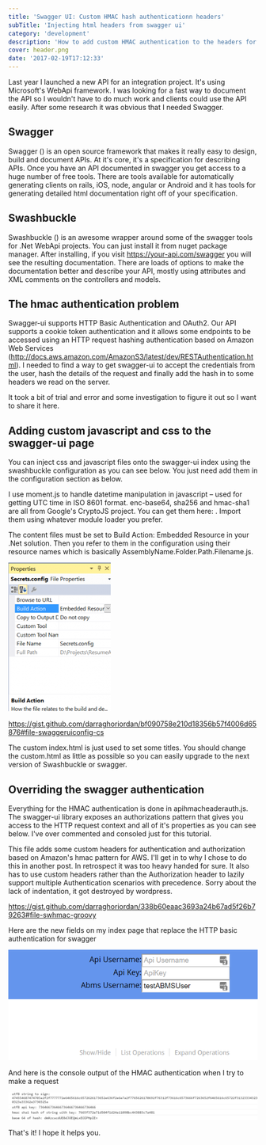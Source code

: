 ```yaml
---
title: 'Swagger UI: Custom HMAC hash authenticationn headers'
subTitle: 'Injecting html headers from swagger ui'
category: 'development'
description: 'How to add custom HMAC authentication to the headers for swagger-ui and swashbuckle'
cover: header.png
date: '2017-02-19T17:12:33'
---
```


Last year I launched a new API for an integration project. It's using Microsoft's WebApi framework. I was looking for a fast way to document the API so I wouldn't have to do much work and clients could use the API easily. After some research it was obvious that I needed Swagger.

## Swagger

Swagger () is an open source framework that makes it really easy to design, build and document APIs. At it's core, it's a specification for describing APIs. Once you have an API documented in swagger you get access to a huge number of free tools. There are tools available for automatically generating clients on rails, iOS, node, angular or Android and it has tools for generating detailed html documentation right off of your specification.

## Swashbuckle

Swashbuckle () is an awesome wrapper around some of the swagger tools for .Net WebApi projects. You can just install it from nuget package manager. After installing, if you visit https://your-api.com/swagger you will see the resulting documentation. There are loads of options to make the documentation better and describe your API, mostly using attributes and XML comments on the controllers and models.

## The hmac authentication problem

Swagger-ui supports HTTP Basic Authentication and OAuth2. Our API supports a cookie token authentication and it allows some endpoints to be accessed using an HTTP request hashing authentication based on Amazon Web Services (http://docs.aws.amazon.com/AmazonS3/latest/dev/RESTAuthentication.html). I needed to find a way to get swagger-ui to accept the credentials from the user, hash the details of the request and finally add the hash in to some headers we read on the server.

It took a bit of trial and error and some investigation to figure it out so I want to share it here.

## Adding custom javascript and css to the swagger-ui page

You can inject css and javascript files onto the swagger-ui index using the swashbuckle configuration as you can see below. You just need add them in the configuration section as below.

I use moment.js to handle datetime manipulation in javascript – used for getting UTC time in ISO 8601 format. enc-base64, sha256 and hmac-sha1 are all from Google's CryptoJS project. You can get them here: . Import them using whatever module loader you prefer.

The content files must be set to Build Action: Embedded Resource in your .Net solution. Then you refer to them in the configuration using their resource names which is basically AssemblyName.Folder.Path.Filename.js.

![Embedded Resource](./filepath-2-207x300.png)

https://gist.github.com/darraghoriordan/bf090758e210d18356b57f4006d65876#file-swaggeruiconfig-cs

The custom index.html is just used to set some titles. You should change the custom.html as little as possible so you can easily upgrade to the next version of Swashbuckle or swagger.

## Overriding the swagger authentication

Everything for the HMAC authentication is done in apihmacheaderauth.js. The swagger-ui library exposes an authorizations pattern that gives you access to the HTTP request context and all of it's properties as you can see below. I've over commented and consoled just for this tutorial.

This file adds some custom headers for authentication and authorization based on Amazon's hmac pattern for AWS. I'll get in to why I chose to do this in another post. In retrospect it was too heavy handed for sure. It also has to use custom headers rather than the Authorization header to lazily support multiple Authentication scenarios with precedence. Sorry about the lack of indentation, it got destroyed by wordpress.

https://gist.github.com/darraghoriordan/338b60eaac3693a24b67ad5f26b79263#file-swhmac-groovy

Here are the new fields on my index page that replace the HTTP basic authentication for swagger

![Showing new fields on html page](./showfields.png)

And here is the console output of the HMAC authentication when I try to make a request

![Console output for request](./output.png)

That's it! I hope it helps you.
